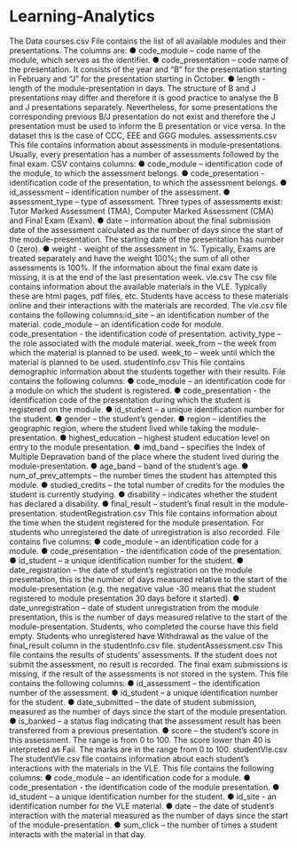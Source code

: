 # Learning-Analytics

The Data
courses.csv
File contains the list of all available modules and their presentations. The columns are:
● code_module – code name of the module, which serves as the identifier.
● code_presentation – code name of the presentation. It consists of the year and “B” for
the presentation starting in February and “J” for the presentation starting in October.
● length - length of the module-presentation in days.
The structure of B and J presentations may differ and therefore it is good practice to analyse
the B and J presentations separately. Nevertheless, for some presentations the corresponding
previous B/J presentation do not exist and therefore the J presentation must be used to inform
the B presentation or vice versa. In the dataset this is the case of CCC, EEE and GGG modules.
assessments.csv
This file contains information about assessments in module-presentations. Usually, every
presentation has a number of assessments followed by the final exam. CSV contains columns:
● code_module – identification code of the module, to which the assessment belongs.
● code_presentation - identification code of the presentation, to which the assessment
belongs.
● id_assessment – identification number of the assessment.
● assessment_type – type of assessment. Three types of assessments exist: Tutor Marked
Assessment (TMA), Computer Marked Assessment (CMA) and Final Exam (Exam).
● date – information about the final submission date of the assessment calculated as the
number of days since the start of the module-presentation. The starting date of the
presentation has number 0 (zero).
● weight - weight of the assessment in %. Typically, Exams are treated separately and
have the weight 100%; the sum of all other assessments is 100%.
If the information about the final exam date is missing, it is at the end of the last presentation
week.
vle.csv
The csv file contains information about the available materials in the VLE. Typically these are
html pages, pdf files, etc. Students have access to these materials online and their interactions
with the materials are recorded. The vle.csv file contains the following columns:id_site – an
identification number of the material.
code_module – an identification code for module.
code_presentation - the identification code of presentation.
activity_type – the role associated with the module material.
week_from – the week from which the material is planned to be used.
week_to – week until which the material is planned to be used.
studentInfo.csv
This file contains demographic information about the students together with their results. File
contains the following columns:
● code_module – an identification code for a module on which the student is registered.
● code_presentation - the identification code of the presentation during which the
student is registered on the module.
● id_student – a unique identification number for the student.
● gender – the student’s gender.
● region – identifies the geographic region, where the student lived while taking the
module-presentation.
● highest_education – highest student education level on entry to the module
presentation.
● imd_band – specifies the Index of Multiple Depravation band of the place where the
student lived during the module-presentation.
● age_band – band of the student’s age.
● num_of_prev_attempts – the number times the student has attempted this module.
● studied_credits – the total number of credits for the modules the student is currently
studying.
● disability – indicates whether the student has declared a disability.
● final_result – student’s final result in the module-presentation.
studentRegistration.csv
This file contains information about the time when the student registered for the module
presentation. For students who unregistered the date of unregistration is also recorded. File
contains five columns:
● code_module – an identification code for a module.
● code_presentation - the identification code of the presentation.
● id_student – a unique identification number for the student.
● date_registration – the date of student’s registration on the module presentation, this is
the number of days measured relative to the start of the module-presentation (e.g. the
negative value -30 means that the student registered to module presentation 30 days
before it started).
● date_unregistration – date of student unregistration from the module presentation, this
is the number of days measured relative to the start of the module-presentation.
Students, who completed the course have this field empty. Students who unregistered
have Withdrawal as the value of the final_result column in the studentInfo.csv file.
studentAssessment.csv
This file contains the results of students’ assessments. If the student does not submit the
assessment, no result is recorded. The final exam submissions is missing, if the result of the
assessments is not stored in the system. This file contains the following columns:
● id_assessment – the identification number of the assessment.
● id_student – a unique identification number for the student.
● date_submitted – the date of student submission, measured as the number of days
since the start of the module presentation.
● is_banked – a status flag indicating that the assessment result has been transferred
from a previous presentation.
● score – the student’s score in this assessment. The range is from 0 to 100. The score
lower than 40 is interpreted as Fail. The marks are in the range from 0 to 100.
studentVle.csv
The studentVle.csv file contains information about each student’s interactions with the
materials in the VLE. This file contains the following columns:
● code_module – an identification code for a module.
● code_presentation - the identification code of the module presentation.
● id_student – a unique identification number for the student.
● id_site - an identification number for the VLE material.
● date – the date of student’s interaction with the material measured as the number of
days since the start of the module-presentation.
● sum_click – the number of times a student interacts with the material in that day.
